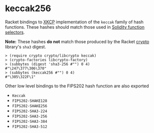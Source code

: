 keccak256
=========

Racket bindings to [XKCP]("https://github.com/XKCP/XKCP")
implementation of the `keccak` family of hash functions. These hashes
should match those used in [Solidity function
selectors]("https://docs.soliditylang.org/en/develop/abi-spec.html#function-selector").

__Note:__ These hashes **do not** match those produced by the Racket
[crypto](https://docs.racket-lang.org/crypto/index.html) library's
`sha3` digest.

```racket
> (require crypto crypto/libcrypto keccak)
> (crypto-factories libcrypto-factory)
> (subbytes (digest 'sha3-256 #"") 0 4)
#"\247\377\306\370"
> (subbytes (keccak256 #"") 0 4)
#"\305\322F\1"
```

Other low level bindings to the FIPS202 hash function are also exported

* `Keccak`
* `FIPS202-SHAKE128`
* `FIPS202-SHAKE256`
* `FIPS202-SHA3-224`
* `FIPS202-SHA3-256`
* `FIPS202-SHA3-384`
* `FIPS202-SHA3-512`
